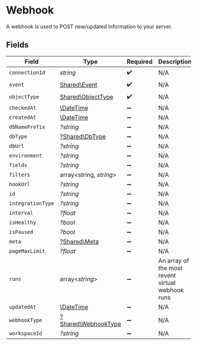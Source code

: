 # Webhook

A webhook is used to POST new/updated information to your server.


## Fields

| Field                                                         | Type                                                          | Required                                                      | Description                                                   |
| ------------------------------------------------------------- | ------------------------------------------------------------- | ------------------------------------------------------------- | ------------------------------------------------------------- |
| `connectionId`                                                | *string*                                                      | :heavy_check_mark:                                            | N/A                                                           |
| `event`                                                       | [Shared\Event](../../Models/Shared/Event.md)                  | :heavy_check_mark:                                            | N/A                                                           |
| `objectType`                                                  | [Shared\ObjectType](../../Models/Shared/ObjectType.md)        | :heavy_check_mark:                                            | N/A                                                           |
| `checkedAt`                                                   | [\DateTime](https://www.php.net/manual/en/class.datetime.php) | :heavy_minus_sign:                                            | N/A                                                           |
| `createdAt`                                                   | [\DateTime](https://www.php.net/manual/en/class.datetime.php) | :heavy_minus_sign:                                            | N/A                                                           |
| `dbNamePrefix`                                                | *?string*                                                     | :heavy_minus_sign:                                            | N/A                                                           |
| `dbType`                                                      | [?Shared\DbType](../../Models/Shared/DbType.md)               | :heavy_minus_sign:                                            | N/A                                                           |
| `dbUrl`                                                       | *?string*                                                     | :heavy_minus_sign:                                            | N/A                                                           |
| `environment`                                                 | *?string*                                                     | :heavy_minus_sign:                                            | N/A                                                           |
| `fields`                                                      | *?string*                                                     | :heavy_minus_sign:                                            | N/A                                                           |
| `filters`                                                     | array<string, *string*>                                       | :heavy_minus_sign:                                            | N/A                                                           |
| `hookUrl`                                                     | *?string*                                                     | :heavy_minus_sign:                                            | N/A                                                           |
| `id`                                                          | *?string*                                                     | :heavy_minus_sign:                                            | N/A                                                           |
| `integrationType`                                             | *?string*                                                     | :heavy_minus_sign:                                            | N/A                                                           |
| `interval`                                                    | *?float*                                                      | :heavy_minus_sign:                                            | N/A                                                           |
| `isHealthy`                                                   | *?bool*                                                       | :heavy_minus_sign:                                            | N/A                                                           |
| `isPaused`                                                    | *?bool*                                                       | :heavy_minus_sign:                                            | N/A                                                           |
| `meta`                                                        | [?Shared\Meta](../../Models/Shared/Meta.md)                   | :heavy_minus_sign:                                            | N/A                                                           |
| `pageMaxLimit`                                                | *?float*                                                      | :heavy_minus_sign:                                            | N/A                                                           |
| `runs`                                                        | array<*string*>                                               | :heavy_minus_sign:                                            | An array of the most revent virtual webhook runs              |
| `updatedAt`                                                   | [\DateTime](https://www.php.net/manual/en/class.datetime.php) | :heavy_minus_sign:                                            | N/A                                                           |
| `webhookType`                                                 | [?Shared\WebhookType](../../Models/Shared/WebhookType.md)     | :heavy_minus_sign:                                            | N/A                                                           |
| `workspaceId`                                                 | *?string*                                                     | :heavy_minus_sign:                                            | N/A                                                           |